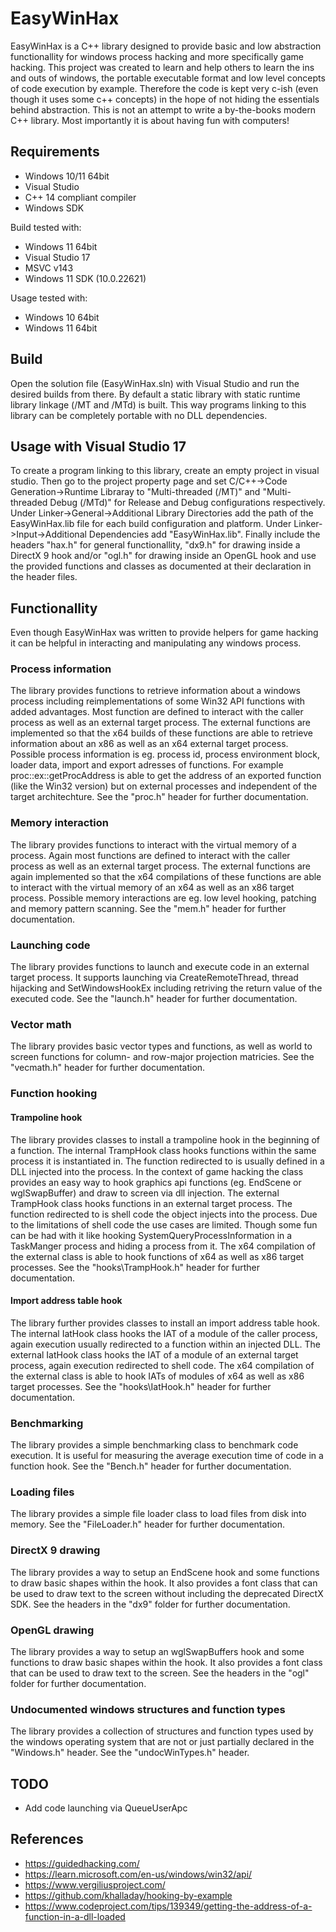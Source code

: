 # EasyWinHax
EasyWinHax is a C++ library designed to provide basic and low abstraction functionallity for windows process hacking and more specifically game hacking.
This project was created to learn and help others to learn the ins and outs of windows, the portable executable format and low level concepts of code execution by example. Therefore the code is kept very c-ish (even though it uses some c++ concepts) in the hope of not hiding the essentials behind abstraction. This is not an attempt to write a by-the-books modern C++ library. Most importantly it is about having fun with computers!

## Requirements
- Windows 10/11 64bit
- Visual Studio
- C++ 14 compliant compiler
- Windows SDK

Build tested with:
- Windows 11 64bit
- Visual Studio 17
- MSVC v143
- Windows 11 SDK (10.0.22621)

Usage tested with:
- Windows 10 64bit
- Windows 11 64bit

## Build
Open the solution file (EasyWinHax.sln) with Visual Studio and run the desired builds from there.
By default a static library with static runtime library linkage (/MT and /MTd) is built.
This way programs linking to this library can be completely portable with no DLL dependencies.
## Usage with Visual Studio 17
To create a program linking to this library, create an empty project in visual studio.
Then go to the project property page and set C/C++->Code Generation->Runtime Libraray to "Multi-threaded (/MT)" and "Multi-threaded Debug (/MTd)" for Release and Debug configurations respectively.
Under Linker->General->Additional Library Directories add the path of the EasyWinHax.lib file for each build configuration and platform.
Under Linker->Input->Additional Dependencies add "EasyWinHax.lib".
Finally include the headers "hax.h" for general functionallity, "dx9.h" for drawing inside a DirectX 9 hook and/or "ogl.h" for drawing inside an OpenGL hook and use the provided functions and classes as documented at their declaration in the header files.

## Functionallity
Even though EasyWinHax was written to provide helpers for game hacking it can be helpful in interacting and manipulating any windows process.
### Process information
The library provides functions to retrieve information about a windows process including reimplementations of some Win32 API functions with added advantages. Most function are defined to interact with the caller process as well as an external target process. The external functions are implemented so that the x64 builds of these functions are able to retrieve information about an x86 as well as an x64 external target process. Possible process information is eg. process id, process environment block, loader data, import and export adresses of functions. For example proc::ex::getProcAddress is able to get the address of an exported function (like the Win32 version) but on external processes and independent of the target architechture. See the "proc.h" header for further documentation.
### Memory interaction
The library provides functions to interact with the virtual memory of a process. Again most functions are defined to interact with the caller process as well as an external target process. The external functions are again implemented so that the x64 compilations of these functions are able to interact with the virtual memory of an x64 as well as an x86 target process. Possible memory interactions are eg. low level hooking, patching and memory pattern scanning. See the "mem.h" header for further documentation.
### Launching code
The library provides functions to launch and execute code in an external target process. It supports launching via CreateRemoteThread, thread hijacking and SetWindowsHookEx including retriving the return value of the executed code. See the "launch.h" header for further documentation.
### Vector math
The library provides basic vector types and functions, as well as world to screen functions for column- and row-major projection matricies. See the "vecmath.h" header for further documentation.
### Function hooking
#### Trampoline hook
The library provides classes to install a trampoline hook in the beginning of a function.
The internal TrampHook class hooks functions within the same process it is instantiated in. The function redirected to is usually defined in a DLL injected into the process. In the context of game hacking the class provides an easy way to hook graphics api functions (eg. EndScene or wglSwapBuffer) and draw to screen via dll injection.
The external TrampHook class hooks functions in an external target process. The function redirected to is shell code the object injects into the process. Due to the limitations of shell code the use cases are limited. Though some fun can be had with it like hooking SystemQueryProcessInformation in a TaskManger process and hiding a process from it.
The x64 compilation of the external class is able to hook functions of x64 as well as x86 target processes.
See the "hooks\TrampHook.h" header for further documentation.
#### Import address table hook
The library further provides classes to install an import address table hook.
The internal IatHook class hooks the IAT of a module of the caller process, again execution usually redirected to a function within an injected DLL.
The external IatHook class hooks the IAT of a module of an external target process, again execution redirected to shell code.
The x64 compilation of the external class is able to hook IATs of modules of x64 as well as x86 target processes.
See the "hooks\IatHook.h" header for further documentation.
### Benchmarking
The library provides a simple benchmarking class to benchmark code execution. It is useful for measuring the average execution time of code in a function hook. See the "Bench.h" header for further documentation.
### Loading files
The library provides a simple file loader class to load files from disk into memory. See the "FileLoader.h" header for further documentation.
### DirectX 9 drawing
The library provides a way to setup an EndScene hook and some functions to draw basic shapes within the hook. It also provides a font class that can be used to draw text to the screen without including the deprecated DirectX SDK. See the headers in the "dx9" folder for further documentation.
### OpenGL drawing
The library provides a way to setup an wglSwapBuffers hook and some functions to draw basic shapes within the hook. It also provides a font class that can be used to draw text to the screen. See the headers in the "ogl" folder for further documentation.
### Undocumented windows structures and function types
The library provides a collection of structures and function types used by the windows operating system that are not or just partially declared in the "Windows.h" header. See the "undocWinTypes.h" header.

## TODO
- Add code launching via QueueUserApc

## References
- https://guidedhacking.com/
- https://learn.microsoft.com/en-us/windows/win32/api/
- https://www.vergiliusproject.com/
- https://github.com/khalladay/hooking-by-example
- https://www.codeproject.com/tips/139349/getting-the-address-of-a-function-in-a-dll-loaded
